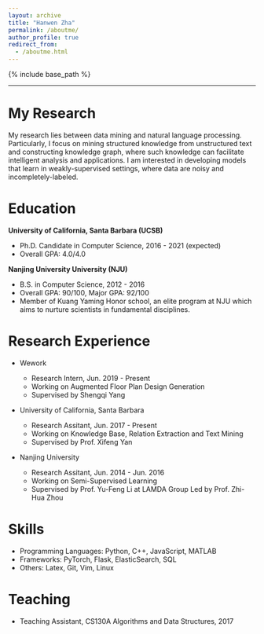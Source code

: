 ```yaml
---
layout: archive
title: "Hanwen Zha" 
permalink: /aboutme/
author_profile: true
redirect_from:
  - /aboutme.html
---
```


{% include base_path %}

---

My Research
======
My research lies between data mining and natural language processing. Particularly, I focus on mining structured knowledge from unstructured text and constructing knowledge graph, where such knowledge can facilitate intelligent analysis and applications. I am interested in developing models that learn in weakly-supervised settings, where data are noisy and incompletely-labeled.


Education
======
**University of California, Santa Barbara (UCSB)**

* Ph.D. Candidate in Computer Science, 2016 - 2021 (expected)
* Overall GPA: 4.0/4.0


**Nanjing University University (NJU)**

* B.S. in Computer Science, 2012 - 2016
* Overall GPA: 90/100, Major GPA: 92/100
* Member of Kuang Yaming Honor school, an elite program at NJU which aims to nurture scientists in fundamental disciplines.

Research Experience
======
* Wework
  * Research Intern, Jun. 2019 - Present
  * Working on Augmented Floor Plan Design Generation
  * Supervised by Shengqi Yang

* University of California, Santa Barbara
  * Research Assitant, Jun. 2017 - Present
  * Working on Knowledge Base, Relation Extraction and Text Mining
  * Supervised by Prof. Xifeng Yan

* Nanjing University
  * Research Assitant, Jun. 2014 - Jun. 2016
  * Working on Semi-Supervised Learning
  * Supervised by Prof. Yu-Feng Li at LAMDA Group Led by Prof. Zhi-Hua Zhou

  
Skills
======
  * Programming Languages: Python, C++, JavaScript, MATLAB
  * Frameworks: PyTorch, Flask, ElasticSearch, SQL
  * Others: Latex, Git, Vim, Linux

Teaching
======
  * Teaching Assistant, CS130A Algorithms and Data Structures, 2017
